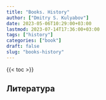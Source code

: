 ```yaml
---
title: "Books. History"
author: ["Dmitry S. Kulyabov"]
date: 2023-05-06T10:29:00+03:00
lastmod: 2023-07-14T17:36:00+03:00
tags: ["history"]
categories: ["book"]
draft: false
slug: "books-history"
---
```


<!--more-->

{{< toc >}}

## Литература

<div class="csl-bib-body">
</div>
